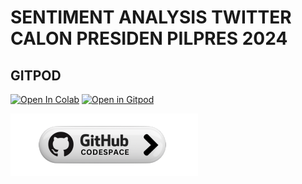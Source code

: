 # SENTIMENT ANALYSIS TWITTER CALON PRESIDEN PILPRES 2024


## GITPOD

[![Open In Colab](https://colab.research.google.com/assets/colab-badge.svg)](https://colab.research.google.com/github.com/roniwahyu/python-twitter-pilpres2024/blob/main/3.%20Topic%20Modelling.ipynb)
[![Open in Gitpod](https://gitpod.io/button/open-in-gitpod.svg)](https://gitpod.io/#https://github.com/roniwahyu/python-twitter-pilpres2024)

[![Open in Codespace](https://github.com/roniwahyu/python-twitter-pilpres2024/blob/main/codespace300x100.png)](https://github.com/codespaces/new?skip_quickstart=true&machine=standardLinux32gb&repo=658635740&ref=main&geo=SoutheastAsia)
